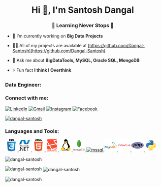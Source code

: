 <h1 align="center">Hi 👋, I'm Santosh Dangal</h1>
<h3 align="center">🌱 Learning Never Stops 🚀</h3>

- 🔭 I’m currently working on **Big Data Projects**

- 👨‍💻 All of my projects are available at [https://github.com/Dangal-Santosh](https://github.com/Dangal-Santosh)

- 💬 Ask me about **BigDataTools, MySQL, Oracle SQL, MongoDB**
- ⚡ Fun fact **I think I Overthink**

<h3 align="left">Data Engineer:</h3>

<h3 align="left">Connect with me:</h3>
<div align="left">
  <a href="https://www.linkedin.com/in/sabin-dangal-24b3b41ba/"><img alt="LinkedIn" src="https://img.shields.io/badge/linkedin-%230077B5.svg?style=for-the-badge&logo=linkedin&logoColor=white"/></a>
  <a href="mailto:dangalsabin149@gmail.com"><img alt="Gmail" src="https://img.shields.io/badge/Gmail-D14836?style=for-the-badge&logo=gmail&logoColor=white"/></a>
   <a href="https://www.instagram.com/santosh_dangal21/"><img alt="Instagram" src="https://img.shields.io/badge/Instagram-E4405F?style=for-the-badge&logo=instagram&logoColor=white"/></a>
   <a href="https://www.facebook.com/santos.dangal.1/"><img alt="Facebook" src="https://img.shields.io/badge/Facebook-1877F2?style=for-the-badge&logo=facebook&logoColor=white"/></a>
</div>



<p align="left"> <a href="https://github.com/ryo-ma/github-profile-trophy"><img src="https://github-profile-trophy.vercel.app/?username=dangal-santosh" alt="dangal-santosh" /></a> </p>



<h3 align="left">Languages and Tools:</h3>
<p align="left"> <a href="https://www.w3schools.com/css/" target="_blank" rel="noreferrer"> <img src="https://raw.githubusercontent.com/devicons/devicon/master/icons/css3/css3-original-wordmark.svg" alt="css3" width="40" height="40"/> </a> <a href="https://dotnet.microsoft.com/" target="_blank" rel="noreferrer"> <img src="https://raw.githubusercontent.com/devicons/devicon/master/icons/dot-net/dot-net-original-wordmark.svg" alt="dotnet" width="40" height="40"/> </a> <a href="https://www.w3.org/html/" target="_blank" rel="noreferrer"> <img src="https://raw.githubusercontent.com/devicons/devicon/master/icons/html5/html5-original-wordmark.svg" alt="html5" width="40" height="40"/> </a> <a href="https://laravel.com/" target="_blank" rel="noreferrer"> <img src="https://raw.githubusercontent.com/devicons/devicon/master/icons/laravel/laravel-plain-wordmark.svg" alt="laravel" width="40" height="40"/> </a> <a href="https://www.linux.org/" target="_blank" rel="noreferrer"> <img src="https://raw.githubusercontent.com/devicons/devicon/master/icons/linux/linux-original.svg" alt="linux" width="40" height="40"/> </a> <a href="https://www.mongodb.com/" target="_blank" rel="noreferrer"> <img src="https://raw.githubusercontent.com/devicons/devicon/master/icons/mongodb/mongodb-original-wordmark.svg" alt="mongodb" width="40" height="40"/> </a> <a href="https://www.microsoft.com/en-us/sql-server" target="_blank" rel="noreferrer"> <img src="https://www.svgrepo.com/show/303229/microsoft-sql-server-logo.svg" alt="mssql" width="40" height="40"/> </a> <a href="https://www.mysql.com/" target="_blank" rel="noreferrer"> <img src="https://raw.githubusercontent.com/devicons/devicon/master/icons/mysql/mysql-original-wordmark.svg" alt="mysql" width="40" height="40"/> </a> <a href="https://www.oracle.com/" target="_blank" rel="noreferrer"> <img src="https://raw.githubusercontent.com/devicons/devicon/master/icons/oracle/oracle-original.svg" alt="oracle" width="40" height="40"/> </a> <a href="https://www.php.net" target="_blank" rel="noreferrer"> <img src="https://raw.githubusercontent.com/devicons/devicon/master/icons/php/php-original.svg" alt="php" width="40" height="40"/> </a> <a href="https://www.python.org" target="_blank" rel="noreferrer"> <img src="https://raw.githubusercontent.com/devicons/devicon/master/icons/python/python-original.svg" alt="python" width="40" height="40"/> </a> </p>

<p align="left"> <img src="https://komarev.com/ghpvc/?username=dangal-santosh&label=Profile%20views&color=0e75b6&style=flat" alt="dangal-santosh" /> </p>

<p><img align="left" src="https://github-readme-stats.vercel.app/api/top-langs?username=dangal-santosh&show_icons=true&locale=en&layout=compact" alt="dangal-santosh" /></p>

<p>&nbsp;<img align="center" src="https://github-readme-stats.vercel.app/api?username=dangal-santosh&show_icons=true&locale=en" alt="dangal-santosh" /></p>

<p><img align="center" src="https://github-readme-streak-stats.herokuapp.com/?user=dangal-santosh&" alt="dangal-santosh" /></p>
